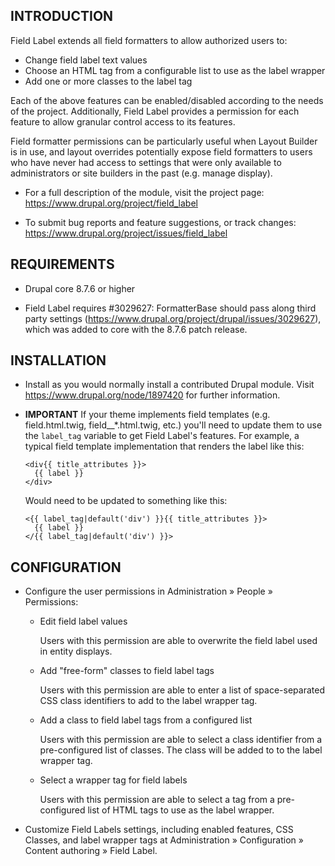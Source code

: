 INTRODUCTION
------------
Field Label extends all field formatters to allow authorized users to:
- Change field label text values
- Choose an HTML tag from a configurable list to use as the label wrapper
- Add one or more classes to the label tag

Each of the above features can be enabled/disabled according to the needs of
the project. Additionally, Field Label provides a permission for each feature to
allow granular control access to its features.

Field formatter permissions can be particularly useful when Layout Builder is
in use, and layout overrides potentially expose field formatters to users who
have never had access to settings that were only available to administrators or
site builders in the past (e.g. manage display).

* For a full description of the module, visit the project page:
  https://www.drupal.org/project/field_label

* To submit bug reports and feature suggestions, or track changes:
  https://www.drupal.org/project/issues/field_label

REQUIREMENTS
------------
* Drupal core 8.7.6 or higher

* Field Label requires #3029627: FormatterBase should pass along third party
  settings (https://www.drupal.org/project/drupal/issues/3029627), which was
  added to core with the 8.7.6 patch release.

INSTALLATION
------------
* Install as you would normally install a contributed Drupal module. Visit
  https://www.drupal.org/node/1897420 for further information.

* **IMPORTANT** If your theme implements field templates (e.g. field.html.twig,
  field__*.html.twig, etc.) you'll need to update them to use the `label_tag`
  variable to get Field Label's features. For example, a typical field template
  implementation that renders the label like this:

  ```
  <div{{ title_attributes }}>
    {{ label }}
  </div>
  ```

  Would need to be updated to something like this:

  ```
  <{{ label_tag|default('div') }}{{ title_attributes }}>
    {{ label }}
  </{{ label_tag|default('div') }}>
  ```

CONFIGURATION
-------------
* Configure the user permissions in Administration » People » Permissions:

  - Edit field label values

    Users with this permission are able to overwrite the field label used in
    entity displays.

  - Add "free-form" classes to field label tags

    Users with this permission are able to enter a list of space-separated
    CSS class identifiers to add to the label wrapper tag.

  - Add a class to field label tags from a configured list

    Users with this permission are able to select a class identifier from a
    pre-configured list of classes. The class will be added to to the label
    wrapper tag.

  - Select a wrapper tag for field labels

    Users with this permission are able to select a tag from a pre-configured
    list of HTML tags to use as the label wrapper.

* Customize Field Labels settings, including enabled features, CSS Classes, and
  label wrapper tags at Administration » Configuration » Content authoring »
  Field Label.
